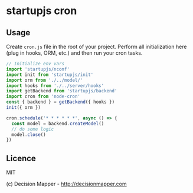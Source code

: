 # startupjs cron

## Usage

Create `cron.js` file in the root of your project. Perform all initialization
here (plug in hooks, ORM, etc.) and then run your cron tasks.

```js
// Initialize env vars
import 'startupjs/nconf'
import init from 'startupjs/init'
import orm from './../model/'
import hooks from './../server/hooks'
import getBackend from 'startupjs/backend'
import cron from 'node-cron'
const { backend } = getBackend({ hooks })
init({ orm })

cron.schedule('* * * * * *', async () => {
  const model = backend.createModel()
  // do some logic
  model.close()
})
```

## Licence

MIT

(c) Decision Mapper - http://decisionmapper.com
